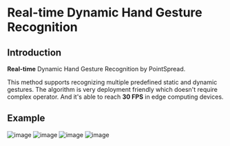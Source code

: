 <!--
 * @Author: xufeng
 * @Date: 2025-06-17 20:59:03
 * @LastEditors: xufeng
 * @LastEditTime: 2025-06-17 21:25:48
 * @FilePath: /MyDHG/README.md
 * @Description: 
 * 
 * Copyright (c) 2025 by xuexufeng@pointspread.tech, All Rights Reserved. 
-->
# Real-time Dynamic Hand Gesture Recognition

## Introduction
**Real-time** Dynamic Hand Gesture Recognition by PointSpread.

This method supports recognizing multiple predefined static and dynamic gestures. The algorithm is very deployment friendly which doesn't require complex operator. And it's able to reach **30 FPS** in edge computing devices.

## Example

![image](img/cw&ccw.gif) ![image](img/left&right.gif)
![image](img/open&close.gif) ![image](img/push&pull.gif)
